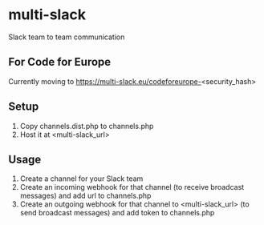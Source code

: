 # multi-slack
Slack team to team communication

## For Code for Europe
Currently moving to https://multi-slack.eu/codeforeurope-<security_hash>

## Setup
1. Copy channels.dist.php to channels.php
2. Host it at <multi-slack_url>

## Usage
1. Create a channel for your Slack team
2. Create an incoming webhook for that channel (to receive broadcast messages) and add url to channels.php
3. Create an outgoing webhook for that channel to <multi-slack_url> (to send broadcast messages) and add token to channels.php
